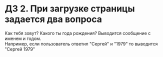 # ДЗ 2. При загрузке страницы задается два вопроса

Как тебя зовут? Какого ты года рождения? Выводится сообщение с именем и годом.  
Например, если пользователь ответил "Сергей" и "1979" то выводится "Сергей 1979"